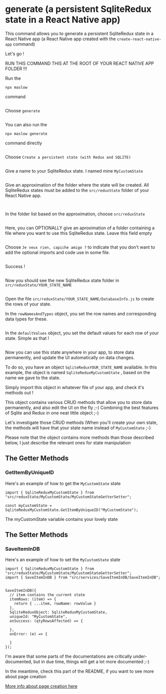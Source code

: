 
# generate (a persistent SqliteRedux state in a React Native app)

This command allows you to generate a persistent SqliteRedux state in a React Native app (a React Native app created with the ```create-react-native-app``` command)

Let's go !

RUN THIS COMMAND THIS AT THE ROOT OF YOUR REACT NATIVE APP FOLDER !!!

Run the 

```
npx maslow
``` 

command 

<p align="center">
  <img src="assets\8167e71e06dca61da8912bb0e9fa26ae.png" alt="">
</p>

Choose ```generate```

<p align="center">
  <img src="assets\3c43a9f3b739f6b1feb789e58b3b30fe.png" alt="">
</p>

You can also run the 

```
npx maslow generate
``` 

command directly

<p align="center">
  <img src="assets\6368c649998a744e0426399a1739e80d.png" alt="">
</p>

Choose ```Create a persistent state (with Redux and SQLITE)```

<p align="center">
  <img src="assets\515b424cdefcc9bcc7d2f5cf5d5495a9.png" alt="">
</p>

Give a name to your SqliteRedux state. I named mine ```MyCustomState```

<p align="center">
  <img src="assets\4e12783c7db23e61bd0635ae1f27f8cb.png" alt="">
</p>

Give an approximation of the folder where the state will be created. All SqliteRedux states must be added to the ```src/reduxState``` folder of your React Native app.

<p align="center">
  <img src="assets\10e235987159dcabe01c7ee161c0a411.png" alt="">
</p>

<p align="center">
  <img src="assets\59ad396856be8b7b2260424dc320f03d.png" alt="">
</p>

In the folder list based on the approximation, choose ```src/reduxState```

<p align="center">
  <img src="assets\1310354b27846de557692acbf0b03981.png" alt="">
</p>

Here, you can OPTIONALLY give an aproximation of a folder containing a file where you want to use this SqliteRedux state. Leave this field empty

<p align="center">
  <img src="assets\d59f8fd74c6b9d2a81f55f056ba2b9e8.png" alt="">
</p>

Choose ```Je veux rien, capiche amigo ?``` to indicate that you don't want to add the optional imports and code use in some file.

<p align="center">
  <img src="assets\c175854f4bb834f1197f41d8556418c7.png" alt="">
</p>

Success !

<p align="center">
  <img src="assets\30cad75cd3891dec37e6cd3e29391501.png" alt="">
</p>

Now you should see the new SqliteRedux state folder in ```src/reduxState/YOUR_STATE_NAME```

<p align="center">
  <img src="assets\95830a11e8b21d5876f6bed51221f2dc.png" alt="">
</p>

Open the file ```src/reduxState/YOUR_STATE_NAME/DatabaseInfo.js``` to create the rows of your state.

In the ```rowNamesAndTypes``` object, you set the row names and corresponding data types for these.

<p align="center">
  <img src="assets\17df42442509b4336a49634fb2754e0d.png" alt="">
</p>

In the ```defaultValues``` object, you set the default values for each row of your state. Simple as that !

<p align="center">
  <img src="assets\437eac91cc041321c81191022ab45405.png" alt="">
</p>

Now you can use this state anywhere in your app, to store data permanently, and update the UI automatically on data changes.

To do so, you have an object `SqliteReduxYOUR_STATE_NAME` available. In this example, the object is named `SqliteReduxMyCustomState` , based on the name we gave to the state.

Simply import this object in whatever file of your app, and check it's methods out !

This object contains various CRUD methods that allow you to store data permanently, and also edit the UI on the fly ;-) Combining the best features of Sqlite and Redux in one neat little object ;-)

Let's investigate those CRUD methods (When you'll create your own state, the methods will have that your state name instead of `MyCustomState` ;-)

Please note that the object contains more methods than those described below, I just describe the relevant ones for state manipulation

## The Getter Methods

### GetItemByUniqueID

Here's an example of how to get the `MyCustomState` state

```
import { SqliteReduxMyCustomState } from "src/reduxState/MyCustomState/MyCustomStateGetterSetter";

const myCustomState = SqliteReduxMyCustomState.GetItemByUniqueID("MyCustomState");
```

The myCustomState variable contains your lovely state

## The Setter Methods

### SaveItemInDB

Here's an example of how to set the `MyCustomState` state

```
import { SqliteReduxMyCustomState } from "src/reduxState/MyCustomState/MyCustomStateGetterSetter";
import { SaveItemInDB } from "src/services/SaveItemInDB/SaveItemInDB";


SaveItemInDB({
  // item contains the current state
  itemRows: (item) => {
    return { ...item, rowName: rowValue }
  },
  SqliteReduxObject: SqliteReduxMyCustomState,
  uniqueId: "MyCustomState",
  onSuccess: (qtyRowsAffected) => {

  },
  onError: (e) => {

  }
});
```




I'm aware that some parts of the documentations are critically under-documented, but in due time, things will get a lot more documented ;-)

In the meantime, check this part of the README, if you want to see more about page creation

[More info about page creation here](../../../AllReadmeFiles/BuildAppUI/README.md)